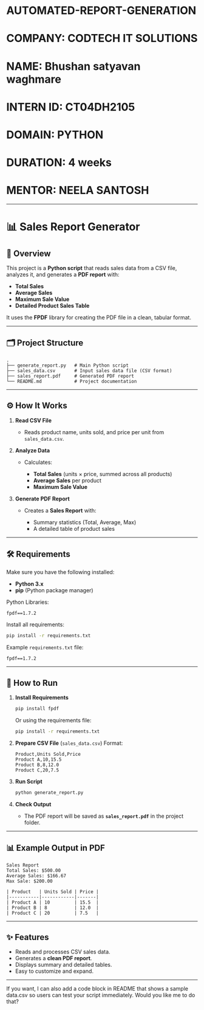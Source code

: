 # AUTOMATED-REPORT-GENERATION

# COMPANY: CODTECH IT SOLUTIONS 

# NAME: Bhushan satyavan waghmare

# INTERN ID: CT04DH2105

# DOMAIN: PYTHON

# DURATION: 4 weeks

# MENTOR: NEELA SANTOSH


---

# 📊 Sales Report Generator

## 📌 Overview

This project is a **Python script** that reads sales data from a CSV file, analyzes it, and generates a **PDF report** with:

* **Total Sales**
* **Average Sales**
* **Maximum Sale Value**
* **Detailed Product Sales Table**

It uses the **FPDF** library for creating the PDF file in a clean, tabular format.

---

## 🗂 Project Structure

```
.
├── generate_report.py   # Main Python script
├── sales_data.csv       # Input sales data file (CSV format)
├── sales_report.pdf     # Generated PDF report
└── README.md            # Project documentation
```

---

## ⚙️ How It Works

1. **Read CSV File**

   * Reads product name, units sold, and price per unit from `sales_data.csv`.

2. **Analyze Data**

   * Calculates:

     * **Total Sales** (units × price, summed across all products)
     * **Average Sales** per product
     * **Maximum Sale Value**

3. **Generate PDF Report**

   * Creates a **Sales Report** with:

     * Summary statistics (Total, Average, Max)
     * A detailed table of product sales

---

## 🛠 Requirements

Make sure you have the following installed:

* **Python 3.x**
* **pip** (Python package manager)

Python Libraries:

```txt
fpdf==1.7.2
```

Install all requirements:

```bash
pip install -r requirements.txt
```

Example `requirements.txt` file:

```
fpdf==1.7.2
```

---

## 🚀 How to Run

1. **Install Requirements**

   ```bash
   pip install fpdf
   ```

   Or using the requirements file:

   ```bash
   pip install -r requirements.txt
   ```
2. **Prepare CSV File** (`sales_data.csv`)
   Format:

   ```
   Product,Units Sold,Price
   Product A,10,15.5
   Product B,8,12.0
   Product C,20,7.5
   ```
3. **Run Script**

   ```bash
   python generate_report.py
   ```
4. **Check Output**

   * The PDF report will be saved as **`sales_report.pdf`** in the project folder.

---

## 📊 Example Output in PDF

```
Sales Report
Total Sales: $500.00
Average Sales: $166.67
Max Sale: $200.00

| Product   | Units Sold | Price |
|-----------|------------|-------|
| Product A | 10         | 15.5  |
| Product B | 8          | 12.0  |
| Product C | 20         | 7.5   |
```

---

## ✨ Features

* Reads and processes CSV sales data.
* Generates a **clean PDF report**.
* Displays summary and detailed tables.
* Easy to customize and expand.

---
If you want, I can also add a code block in README that shows a sample data.csv so users can test your script immediately. Would you like me to do that?


